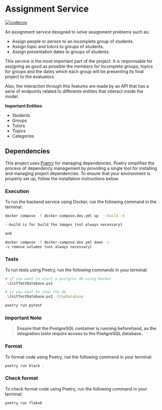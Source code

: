 # Assignment Service

[![codecov](https://codecov.io/gh/trabajo-profesional-fiuba/assignment-service/graph/badge.svg?token=88MT80VD78)](https://codecov.io/gh/trabajo-profesional-fiuba/assignment-service)

An assignment service designed to solve assignment problems such as:

- Assign people or person to an incomplete group of students.
- Assign topic and tutors to groups of students.
- Assign presentation dates to groups of students.

This service is the most important part of the project. It is responsable for assigning as good as possible 
the members for incomplete groups, topics for groups and the dates which each group will be presenting its
final project to the evaluators.

Also, the interaction through this features are made by an API that has a serie of endpoints related to differents entities that interact inside the model.

**Important Entities**
- Students
- Groups
- Tutors
- Topics
- Categories

## Dependencies

This project uses [Poetry](https://python-poetry.org/) for managing dependencies. Poetry simplifies the process of dependency management by providing a single tool for installing and managing project dependencies. To ensure that your environment is properly set up, follow the installation instructions below.

### Execution

To run the backend service using Docker, run the following command in the terminal:

```bash
docker compose -f docker-compose.dev.yml up  --build -d

--build is for build the images (not always necessary)

and 

docker compose -f docker-compose.dev.yml down -v
-v remove volumes (not always necessary)
```

### Tests

To run tests using Poetry, run the following commands in your terminal:

```bash
# if you want to start a postgres db using Docker
.\InitTestDatabase.ps1

# if you want to stop the db
.\InitTestDatabase.ps1 -StopDatabase
```

```bash
poetry run pytest
```

### Important Note

> **Ensure that the PostgreSQL container is running beforehand, as the integration tests require access to the PostgreSQL database.**

### Format

To format code using Poetry, run the following command in your terminal:

```bash
poetry run black .
```

### Check format

To check format code using Poetry, run the following command in your terminal:

```bash
poetry run flake8
```
